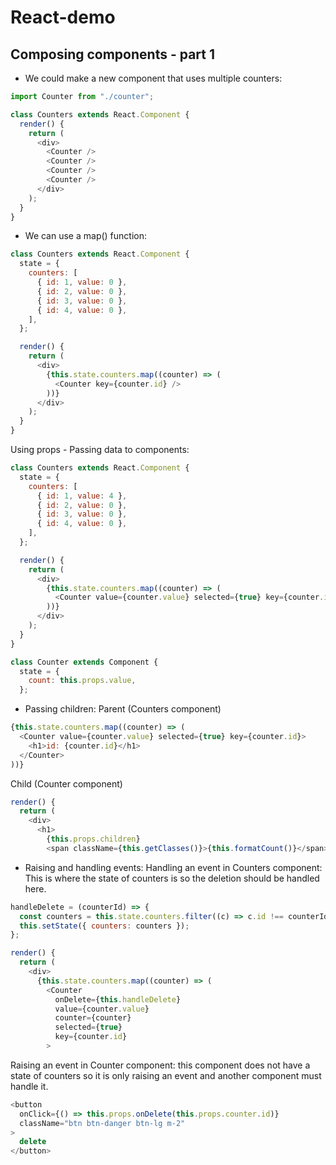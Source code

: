# React-demo

## Composing components - part 1

- We could make a new component that uses multiple counters:
```javascript
import Counter from "./counter";

class Counters extends React.Component {
  render() {
    return (
      <div>
        <Counter />
        <Counter />
        <Counter />
        <Counter />
      </div>
    );
  }
}
```

- We can use a map() function:
```javascript
class Counters extends React.Component {
  state = {
    counters: [
      { id: 1, value: 0 },
      { id: 2, value: 0 },
      { id: 3, value: 0 },
      { id: 4, value: 0 },
    ],
  };

  render() {
    return (
      <div>
        {this.state.counters.map((counter) => (
          <Counter key={counter.id} />
        ))}
      </div>
    );
  }
}
```

Using props - Passing data to components:
```javascript
class Counters extends React.Component {
  state = {
    counters: [
      { id: 1, value: 4 },
      { id: 2, value: 0 },
      { id: 3, value: 0 },
      { id: 4, value: 0 },
    ],
  };

  render() {
    return (
      <div>
        {this.state.counters.map((counter) => (
          <Counter value={counter.value} selected={true} key={counter.id} />
        ))}
      </div>
    );
  }
}

class Counter extends Component {
  state = {
    count: this.props.value,
  };
```

- Passing children:
Parent (Counters component)
```javascript
{this.state.counters.map((counter) => (
  <Counter value={counter.value} selected={true} key={counter.id}>
    <h1>id: {counter.id}</h1>
  </Counter>
))}
```

Child (Counter component)
```javascript
render() {
  return (
    <div>
      <h1>
        {this.props.children}
        <span className={this.getClasses()}>{this.formatCount()}</span>
```

- Raising and handling events:
Handling an event in Counters component: This is where the state of counters is so the deletion should be handled here.

```javascript
handleDelete = (counterId) => {
  const counters = this.state.counters.filter((c) => c.id !== counterId);
  this.setState({ counters: counters });
};

render() {
  return (
    <div>
      {this.state.counters.map((counter) => (
        <Counter
          onDelete={this.handleDelete}
          value={counter.value}
          counter={counter}
          selected={true}
          key={counter.id}
        >
```

Raising an event in Counter component: this component does not have a state of counters so it is only raising an event and another component must handle it.
```javascript
<button
  onClick={() => this.props.onDelete(this.props.counter.id)}
  className="btn btn-danger btn-lg m-2"
>
  delete
</button>
```